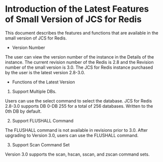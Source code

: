 # Introduction of the Latest Features of Small Version of JCS for Redis

This document describes the features and functions that are available in the small version of JCS for Redis.

- Version Number

The user can view the version number of the instance in the Details of the instance. The current revision number of the Redis is 2.8 and the Revision number of the small version is 3.0. The JCS for Redis instance purchased by the user is the latest version 2.8-3.0.

- Functions of the Latest Version
1.   Support Multiple DBs.

Users can use the select command to select the database. JCS for Redis 2.8-3.0 supports DB 0-DB 255 for a total of 256 databases. Written to the 0th DB by default.


2.   Support FLUSHALL Command

The FLUSHALL command is not available in revisions prior to 3.0. After upgrading to Version 3.0, users can use the FLUSHALL command.



 3.   Support Scan Command Set

Version 3.0 supports the scan, hscan, sscan, and zscan command sets.
